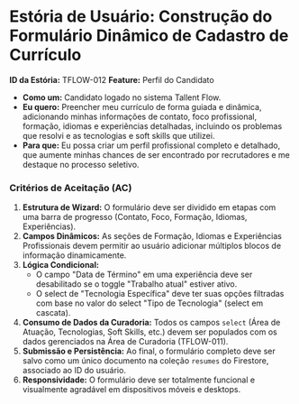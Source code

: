 # Estória de Usuário: Construção do Formulário Dinâmico de Cadastro de Currículo

**ID da Estória:** TFLOW-012
**Feature:** Perfil do Candidato

* **Como um:** Candidato logado no sistema Tallent Flow.
* **Eu quero:** Preencher meu currículo de forma guiada e dinâmica, adicionando minhas informações de contato, foco profissional, formação, idiomas e experiências detalhadas, incluindo os problemas que resolvi e as tecnologias e soft skills que utilizei.
* **Para que:** Eu possa criar um perfil profissional completo e detalhado, que aumente minhas chances de ser encontrado por recrutadores e me destaque no processo seletivo.

### Critérios de Aceitação (AC)

1.  **Estrutura de Wizard:** O formulário deve ser dividido em etapas com uma barra de progresso (Contato, Foco, Formação, Idiomas, Experiências).
2.  **Campos Dinâmicos:** As seções de Formação, Idiomas e Experiências Profissionais devem permitir ao usuário adicionar múltiplos blocos de informação dinamicamente.
3.  **Lógica Condicional:**
    * O campo "Data de Término" em uma experiência deve ser desabilitado se o toggle "Trabalho atual" estiver ativo.
    * O select de "Tecnologia Específica" deve ter suas opções filtradas com base no valor do select "Tipo de Tecnologia" (select em cascata).
4.  **Consumo de Dados da Curadoria:** Todos os campos `select` (Área de Atuação, Tecnologias, Soft Skills, etc.) devem ser populados com os dados gerenciados na Área de Curadoria (TFLOW-011).
5.  **Submissão e Persistência:** Ao final, o formulário completo deve ser salvo como um único documento na coleção `resumes` do Firestore, associado ao ID do usuário.
6.  **Responsividade:** O formulário deve ser totalmente funcional e visualmente agradável em dispositivos móveis e desktops.